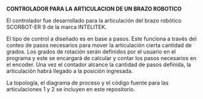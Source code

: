 **CONTROLADOR PARA LA ARTICULACION DE UN BRAZO ROBOTICO**

El controlador fue desarrollado para la articulación del brazo robótico SCORBOT-ER 9 de la marca INTELITEK.

El tipo de control a diseñado es en base a pasos. Este funciona a través del conteo de pasos necesarios para mover 
la articulación cierta cantidad de grados. Los grados de rotación serán definidos por el usuario en el programa y este 
se encargará de calcular y contar los pasos necesarios en el encoder. Una vez el contador alcance la cantidad de pasos 
definida, la articulación habrá llegado a la posición ingresada.

La topología, el diagrama de proceso y el código fuente para las articulaciones 1 y 2 se incluyen en este repositorio.

